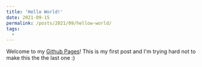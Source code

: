 ```yaml
---
title: 'Hello World!'
date: 2021-09-15
permalink: /posts/2021/09/hellow-world/
tags:
  - 
---
```


Welcome to my [Github Pages](https://jhjiang2020.github.io)! This is my first post and I'm trying hard not to make this the the last one :)
